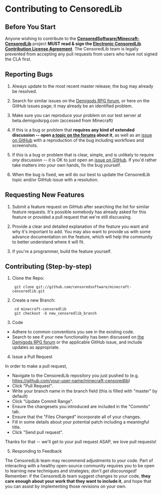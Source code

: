 # Contributing to CensoredLib

## Before You Start

Anyone wishing to contribute to the **[CensoredSoftware/Minecraft-CensoredLib](https://github.com/censoredsoftware/minecraft-censoredlib)** project **MUST read & sign the [Electronic CensoredLib Contribution License Agreement](https://docs.google.com/forms/d/1bQTM9jitKm-nUjJ1RAdoJMA94aUxUpK7-zc-w41YWf0/viewform)**. The CensoredLib team is legally prevented from accepting any pull requests from users who have not signed the CLA first.

## Reporting Bugs

1. Always update to the most recent master release; the bug may already be resolved.

2. Search for similar issues on the [Demigods RPG forum][f], or here on the GitHub issues page; it may already be an identified problem.

3. Make sure you can reproduce your problem on our test server at beta.demigodsrpg.com (accessed from Minecraft)

4. If this is a bug or problem that **requires any kind of extended discussion -- open [a topic on the forums][f] about it**, as well as an [issue on GitHub](https://github.com/censoredsoftware/minecraft-censoredlib/issues) with a reproduction of the bug including workflows and screenshots.

5. If this is a bug or problem that is clear, simple, and is unlikely to require *any* discussion -- it is OK to just open an [issue on GitHub](https://github.com/censoredsoftware/minecraft-censoredlib/issues). If you'd rather take matters into your own hands, fix the bug yourself.

6. When the bug is fixed, we will do our best to update the CensoredLib topic and/or GitHub issue with a resolution.

## Requesting New Features

1. Submit a feature request on GitHub after searching the list for similar feature requests. It's possible somebody has already asked for this feature or provided a pull request that we're still discussing.

2. Provide a clear and detailed explanation of the feature you want and why it's important to add. You may also want to provide us with some advance documentation on the feature, which will help the community to better understand where it will fit.

3. If you're a programmer, build the feature yourself.

## Contributing (Step-by-step)

1. Clone the Repo:

        git clone git://github.com/censoredsoftware/minecraft-censoredlib.git

2. Create a new Branch:

        cd minecraft-censoredlib
        git checkout -b new_censoredlib_branch

3. Code
  * Adhere to common conventions you see in the existing code.
  * Search to see if your new functionality has been discussed on [the Demigods RPG forum][f] or the applicable GitHub issue, and include updates as appropriate.

4. Issue a Pull Request

  In order to make a pull request,
  * Navigate to the CensoredLib repository you just pushed to (e.g. https://github.com/your-user-name/minecraft-censoredlib)
  * Click "Pull Request".
  * Write your branch name in the branch field (this is filled with "master" by default)
  * Click "Update Commit Range".
  * Ensure the changesets you introduced are included in the "Commits" tab.
  * Ensure that the "Files Changed" incorporate all of your changes.
  * Fill in some details about your potential patch including a meaningful title.
  * Click "Send pull request".

  Thanks for that -- we'll get to your pull request ASAP, we love pull requests!

5. Responding to Feedback

  The CensoredLib team may recommend adjustments to your code. Part of interacting with a healthy open-source community requires you to be open to learning new techniques and strategies; *don't get discouraged!* Remember: if the CensoredLib team suggest changes to your code, **they care enough about your work that they want to include it**, and hope that you can assist by implementing those revisions on your own.

[f]: http://forum.demigodsrpg.com/category/demigods-development